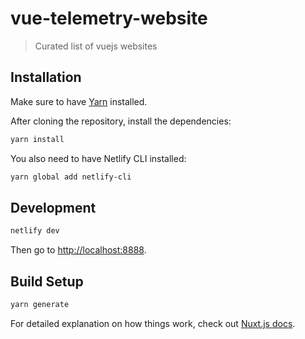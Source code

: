 # vue-telemetry-website

> Curated list of vuejs websites

## Installation

Make sure to have [Yarn](https://classic.yarnpkg.com/en/) installed.

After cloning the repository, install the dependencies:

```bash
yarn install
```

You also need to have Netlify CLI installed:

```bash
yarn global add netlify-cli
```

## Development

```bash
netlify dev
```

Then go to [http://localhost:8888](http://localhost:8888).


## Build Setup

```bash
yarn generate
```

For detailed explanation on how things work, check out [Nuxt.js docs](https://nuxtjs.org).
